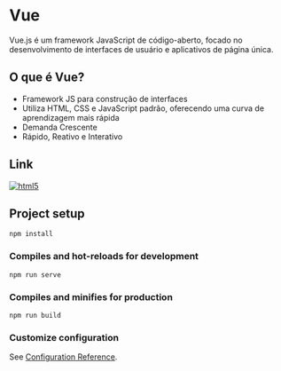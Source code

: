 # Vue

Vue.js é um framework JavaScript de código-aberto, focado no desenvolvimento de interfaces de usuário e aplicativos de página única.


## O que é Vue?

- Framework JS para construção de interfaces
- Utiliza HTML, CSS e JavaScript padrão,
oferecendo uma curva de aprendizagem mais rápida
- Demanda Crescente
- Rápido, Reativo e Interativo

## Link

<a href="https://pt.vuejs.org/guide/quick-start" target=_blank>
<img align="center" alt="html5" src="https://img.shields.io/badge/Vue.js-35495E?style=for-the-badge&logo=vue.js&logoColor=4FC08D" />
</a>

## Project setup
```
npm install
```

### Compiles and hot-reloads for development
```
npm run serve
```

### Compiles and minifies for production
```
npm run build
```

### Customize configuration
See [Configuration Reference](https://cli.vuejs.org/config/).

